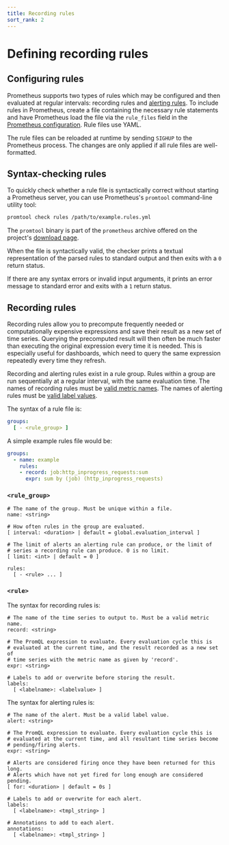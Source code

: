 ```yaml
---
title: Recording rules
sort_rank: 2
---
```


# Defining recording rules

## Configuring rules

Prometheus supports two types of rules which may be configured and then
evaluated at regular intervals: recording rules and [alerting
rules](alerting_rules.md). To include rules in Prometheus, create a file
containing the necessary rule statements and have Prometheus load the file via
the `rule_files` field in the [Prometheus configuration](configuration.md).
Rule files use YAML.

The rule files can be reloaded at runtime by sending `SIGHUP` to the Prometheus
process. The changes are only applied if all rule files are well-formatted.

## Syntax-checking rules

To quickly check whether a rule file is syntactically correct without starting
a Prometheus server, you can use Prometheus's `promtool` command-line utility
tool:

```bash
promtool check rules /path/to/example.rules.yml
```

The `promtool` binary is part of the `prometheus` archive offered on the
project's [download page](https://prometheus.io/download/).

When the file is syntactically valid, the checker prints a textual
representation of the parsed rules to standard output and then exits with
a `0` return status.

If there are any syntax errors or invalid input arguments, it prints an error 
message to standard error and exits with a `1` return status.

## Recording rules

Recording rules allow you to precompute frequently needed or computationally
expensive expressions and save their result as a new set of time series.
Querying the precomputed result will then often be much faster than executing
the original expression every time it is needed. This is especially useful for
dashboards, which need to query the same expression repeatedly every time they
refresh.

Recording and alerting rules exist in a rule group. Rules within a group are
run sequentially at a regular interval, with the same evaluation time.
The names of recording rules must be
[valid metric names](https://prometheus.io/docs/concepts/data_model/#metric-names-and-labels).
The names of alerting rules must be
[valid label values](https://prometheus.io/docs/concepts/data_model/#metric-names-and-labels).

The syntax of a rule file is:

```yaml
groups:
  [ - <rule_group> ]
```

A simple example rules file would be:

```yaml
groups:
  - name: example
    rules:
    - record: job:http_inprogress_requests:sum
      expr: sum by (job) (http_inprogress_requests)
```

### `<rule_group>`
```
# The name of the group. Must be unique within a file.
name: <string>

# How often rules in the group are evaluated.
[ interval: <duration> | default = global.evaluation_interval ]

# The limit of alerts an alerting rule can produce, or the limit of
# series a recording rule can produce. 0 is no limit.
[ limit: <int> | default = 0 ]

rules:
  [ - <rule> ... ]
```

### `<rule>`

The syntax for recording rules is:

```
# The name of the time series to output to. Must be a valid metric name.
record: <string>

# The PromQL expression to evaluate. Every evaluation cycle this is
# evaluated at the current time, and the result recorded as a new set of
# time series with the metric name as given by 'record'.
expr: <string>

# Labels to add or overwrite before storing the result.
labels:
  [ <labelname>: <labelvalue> ]
```

The syntax for alerting rules is:

```
# The name of the alert. Must be a valid label value.
alert: <string>

# The PromQL expression to evaluate. Every evaluation cycle this is
# evaluated at the current time, and all resultant time series become
# pending/firing alerts.
expr: <string>

# Alerts are considered firing once they have been returned for this long.
# Alerts which have not yet fired for long enough are considered pending.
[ for: <duration> | default = 0s ]

# Labels to add or overwrite for each alert.
labels:
  [ <labelname>: <tmpl_string> ]

# Annotations to add to each alert.
annotations:
  [ <labelname>: <tmpl_string> ]
```

